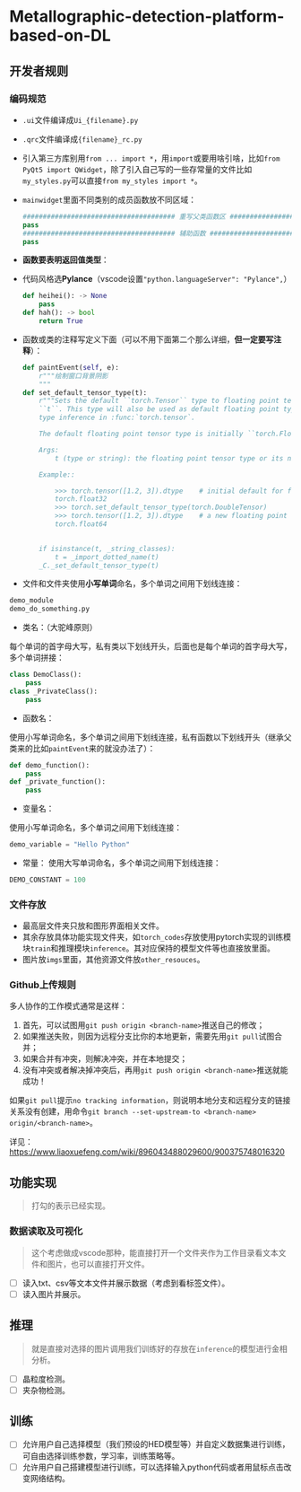 # Metallographic-detection-platform-based-on-DL

## 开发者规则

### 编码规范

- `.ui`文件编译成`Ui_{filename}.py`

- `.qrc`文件编译成`{filename}_rc.py`

- 引入第三方库别用`from ... import *`，用`import`或要用啥引啥，比如`from PyQt5 import QWidget`，除了引入自己写的一些存常量的文件比如`my_styles.py`可以直接`from my_styles import *`。

- `mainwidget`里面不同类别的成员函数放不同区域：

  ```python
  ###################################### 重写父类函数区 ######################################
  pass
  ###################################### 辅助函数 ######################################
  pass
  ```

- **函数要表明返回值类型**：

- 代码风格选**Pylance**（vscode设置`"python.languageServer": "Pylance",`）

  ```python
  def heihei(): -> None
      pass
  def hah(): -> bool
      return True
  ```

  

- 函数或类的注释写定义下面（可以不用下面第二个那么详细，**但一定要写注释**）：

  ```python
  def paintEvent(self, e):
      r"""绘制窗口背景阴影
      """
  def set_default_tensor_type(t):
      r"""Sets the default ``torch.Tensor`` type to floating point tensor type
      ``t``. This type will also be used as default floating point type for
      type inference in :func:`torch.tensor`.
  
      The default floating point tensor type is initially ``torch.FloatTensor``.
  
      Args:
          t (type or string): the floating point tensor type or its name
  
      Example::
  
          >>> torch.tensor([1.2, 3]).dtype    # initial default for floating point is torch.float32
          torch.float32
          >>> torch.set_default_tensor_type(torch.DoubleTensor)
          >>> torch.tensor([1.2, 3]).dtype    # a new floating point tensor
          torch.float64
  
      
      if isinstance(t, _string_classes):
          t = _import_dotted_name(t)
      _C._set_default_tensor_type(t)
  ```

- 文件和文件夹使用**小写单词**命名，多个单词之间用下划线连接：

```python
demo_module
demo_do_something.py
```

- 类名：（大驼峰原则）

每个单词的首字母大写，私有类以下划线开头，后面也是每个单词的首字母大写，多个单词拼接：

```python
class DemoClass():
	pass
class _PrivateClass():
	pass
```

- 函数名：

使用小写单词命名，多个单词之间用下划线连接，私有函数以下划线开头（继承父类来的比如`paintEvent`来的就没办法了）：

```python
def demo_function():
	pass
def _private_function():
	pass
```

- 变量名：

使用小写单词命名，多个单词之间用下划线连接：

```python
demo_variable = "Hello Python"
```

- 常量：
  使用大写单词命名，多个单词之间用下划线连接：

```python
DEMO_CONSTANT = 100
```

### 文件存放

- 最高层文件夹只放和图形界面相关文件。
- 其余存放具体功能实现文件夹，如`torch_codes`存放使用pytorch实现的训练模块`train`和推理模块`inference`。其对应保持的模型文件等也直接放里面。
- 图片放`imgs`里面，其他资源文件放`other_resouces`。

### Github上传规则

多人协作的工作模式通常是这样：

1. 首先，可以试图用`git push origin <branch-name>`推送自己的修改；
2. 如果推送失败，则因为远程分支比你的本地更新，需要先用`git pull`试图合并；
3. 如果合并有冲突，则解决冲突，并在本地提交；
4. 没有冲突或者解决掉冲突后，再用`git push origin <branch-name>`推送就能成功！

如果`git pull`提示`no tracking information`，则说明本地分支和远程分支的链接关系没有创建，用命令`git branch --set-upstream-to <branch-name> origin/<branch-name>`。

详见：https://www.liaoxuefeng.com/wiki/896043488029600/900375748016320

## 功能实现

> 打勾的表示已经实现。

### 数据读取及可视化

> 这个考虑做成vscode那种，能直接打开一个文件夹作为工作目录看文本文件和图片，也可以直接打开文件。

- [ ] 读入txt、csv等文本文件并展示数据（考虑到看标签文件）。
- [ ] 读入图片并展示。

## 推理

> 就是直接对选择的图片调用我们训练好的存放在`inference`的模型进行金相分析。

- [ ] 晶粒度检测。
- [ ] 夹杂物检测。

## 训练

- [ ] 允许用户自己选择模型（我们预设的HED模型等）并自定义数据集进行训练，可自由选择训练参数，学习率，训练策略等。
- [ ] 允许用户自己搭建模型进行训练，可以选择输入python代码或者用鼠标点击改变网络结构。

